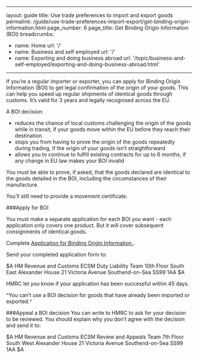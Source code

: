 
---
layout: guide
title: Use trade preferences to import and export goods
permalink: /guide/use-trade-preferences-import-export/get-binding-origin-information.html
page_number: 6
page_title: Get Binding Origin Information (BOI)
breadcrumbs:
 - name: Home
   url: '/'
 - name: Business and self employed
   url: '/'
 - name: Exporting and doing business abroad
   url: '/topic/business-and-self-employed/exporting-and-doing-business-abroad.html'   
---

If you’re a regular importer or exporter, you can apply for Binding Origin Information (BOI) to get legal confirmation of the origin of your goods. 
This can help you speed up regular shipments of identical goods through customs. 
It’s valid for 3 years and legally recognised across the EU.

A BOI decision:

- reduces the chance of local customs challenging the origin of the goods while in transit, if your goods move within the EU before they reach their destination
- stops you from having to prove the origin of the goods repeatedly during trading, if the origin of your goods isn’t straightforward
- allows you to continue to fulfill existing contracts for up to 6 months, if any change in EU law makes your BOI invalid

You must be able to prove, if asked, that the goods declared are identical to the goods detailed in the BOI, including the circumstances of their manufacture. 

You’ll still need to provide a movement certificate. 

###Apply for BOI

You must make a separate application for each BOI you want - each application only covers one product. But it will cover subsequent consignments of identical goods. 

Complete [Application for Binding Origin Information.](https://public-online.hmrc.gov.uk/lc/content/xfaforms/profiles/forms.html?contentRoot=repository:///Applications/Customs_A/1.0/CE1900&template=CE1900.xdp). 

Send your completed application form to:

$A
HM Revenue and Customs 
ECSM Duty Liability Team 
10th Floor South East 
Alexander House 
21 Victoria Avenue 
Southend-on-Sea 
SS99 1AA 
$A

HMRC let you know if your application has been successful within 45 days.

^You can’t use a BOI decision for goods that have already been imported or exported.^

###Appeal a BOI decision
You can write to HMRC to ask for your decision to be reviewed. You should explain why you don’t agree with the decision and send it to:

$A
HM Revenue and Customs 
ECSM Review and Appeals Team 
7th Floor South West 
Alexander House 
21 Victoria Avenue 
Southend-on-Sea 
SS99 1AA 
$A
